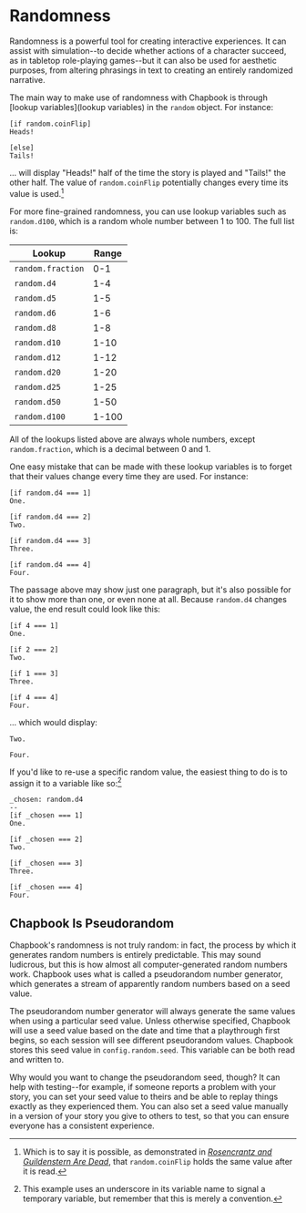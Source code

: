 # Randomness

Randomness is a powerful tool for creating interactive experiences. It can assist with simulation--to decide whether actions of a character succeed, as in tabletop role-playing games--but it can also be used for aesthetic purposes, from altering phrasings in text to creating an entirely randomized narrative.

The main way to make use of randomness with Chapbook is through [lookup variables](lookup variables) in the `random` object. For instance:

```
[if random.coinFlip]
Heads!

[else]
Tails!
```

... will display "Heads!" half of the time the story is played and "Tails!" the other half. The value of `random.coinFlip` potentially changes every time its value is used.[^1]

For more fine-grained randomness, you can use lookup variables such as `random.d100`, which is a random whole number between 1 to 100. The full list is:

Lookup            | Range 
------------------|------
`random.fraction` | 0-1
`random.d4`       | 1-4
`random.d5`       | 1-5
`random.d6`       | 1-6
`random.d8`       | 1-8
`random.d10`      | 1-10
`random.d12`      | 1-12
`random.d20`      | 1-20
`random.d25`      | 1-25
`random.d50`      | 1-50
`random.d100`     | 1-100

All of the lookups listed above are always whole numbers, except `random.fraction`, which is a decimal between 0 and 1.

One easy mistake that can be made with these lookup variables is to forget that their values change every time they are used. For instance:

```
[if random.d4 === 1]
One.

[if random.d4 === 2]
Two.

[if random.d4 === 3]
Three.

[if random.d4 === 4]
Four.
```

The passage above may show just one paragraph, but it's also possible for it to show more than one, or even none at all. Because `random.d4` changes value, the end result could look like this:

```
[if 4 === 1]
One.

[if 2 === 2]
Two.

[if 1 === 3]
Three.

[if 4 === 4]
Four.
```

... which would display:

```
Two.

Four.
```

If you'd like to re-use a specific random value, the easiest thing to do is to assign it to a variable like so:[^2]

```
_chosen: random.d4
--
[if _chosen === 1]
One.

[if _chosen === 2]
Two.

[if _chosen === 3]
Three.

[if _chosen === 4]
Four.

```

## Chapbook Is Pseudorandom

Chapbook's randomness is not truly random: in fact, the process by which it generates random numbers is entirely predictable. This may sound ludicrous, but this is how almost all computer-generated random numbers work. Chapbook uses what is called a pseudorandom number generator, which generates a stream of apparently random numbers based on a seed value.

The pseudorandom number generator will always generate the same values when using a particular seed value. Unless otherwise specified, Chapbook will use a seed value based on the date and time that a playthrough first begins, so each session will see different pseudorandom values. Chapbook stores this seed value in `config.random.seed`. This variable can be both read and written to.

Why would you want to change the pseudorandom seed, though? It can help with testing--for example, if someone reports a problem with your story, you can set your seed value to theirs and be able to replay things exactly as they experienced them. You can also set a seed value manually in a version of your story you give to others to test, so that you can ensure everyone has a consistent experience.

[^1]: Which is to say it is possible, as demonstrated in _[Rosencrantz and Guildenstern Are Dead](rosencrantz)_, that `random.coinFlip` holds the same value after it is read. 
[^2]: This example uses an underscore in its variable name to signal a temporary variable, but remember that this is merely a convention.

[lookups]: objects-and-lookups.html
[rosencrantz]: https://en.wikipedia.org/wiki/Rosencrantz_and_Guildenstern_Are_Dead#Act_One